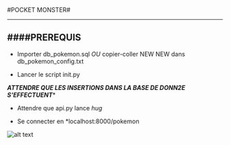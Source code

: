 #POCKET MONSTER#

-------------------------------
####PREREQUIS
-------------------------------

* Importer db_pokemon.sql *OU* copier-coller NEW NEW dans db_pokemon_config.txt

* Lancer le script init.py

***ATTENDRE QUE LES INSERTIONS DANS LA BASE DE DONN2E S'EFFECTUENT****

* Attendre que api.py lance *hug*

* Se connecter en *localhost:8000/pokemon
 
![alt text](https://vignette.wikia.nocookie.net/pokemon/images/8/81/001Bulbasaur_Pokemon_Mystery_Dungeon_Explorers_of_Sky.png/revision/latest?cb=20150105223818)









